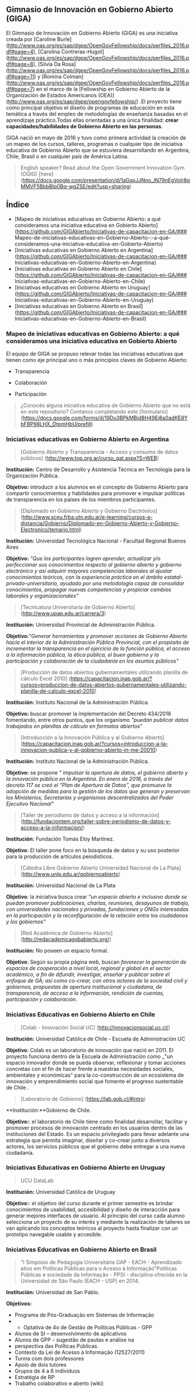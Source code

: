 ## Gimnasio de Innovación en Gobierno Abierto (GIGA)


El Gimnasio de Innovación en Gobierno Abierto (GIGA) es una iniciativa creada por [Caroline Burle] (http://www.oas.org/es/sap/dgpe/OpenGovFellowship/docs/perfiles_2016.pdf#page=4), [Carolina Contreras-Hugot] (http://www.oas.org/es/sap/dgpe/OpenGovFellowship/docs/perfiles_2016.pdf#page=8), [Silvia Da Rosa] (http://www.oas.org/es/sap/dgpe/OpenGovFellowship/docs/perfiles_2016.pdf#page=11) y [Romina Colman] (http://www.oas.org/es/sap/dgpe/OpenGovFellowship/docs/perfiles_2016.pdf#page=7) en el marco de la [Fellowship en Gobierno Abierto de la Organización de Estados Americanos (OEA)] (http://www.oas.org/es/sap/dgpe/opengovfellowship/) .El proyecto tiene como principal objetivo el diseño de programas de educación en esta temática  a través del empleo de metodologías de enseñanza basadas en el aprendizaje práctico.Todas ellas orientadas a una única finalidad: **crear capacidades/habilidades de Gobierno Abierto en las personas**.

GIGA nació en mayo de 2016 y tuvo como primera actividad la creación de un mapeo de los cursos, talleres, programas o cualquier tipo de iniciativa educativa de Gobierno Abierto que se estuviera desarrollando en Argentina, Chile, Brasil o en cualquier país de América Latina.

> English speaker? Read about the Open Government Innovation Gym (OGIG) [here] (https://docs.google.com/presentation/d/1aGspJJNno_lN79nEgVolr8qMMVF5BbbBlp0Bq-wgZSE/edit?usp=sharing)

## Índice

* [Mapeo de iniciativas educativas en Gobierno Abierto: a qué consideramos una iniciativa educativa en Gobierto Abierto]    (https://github.com/GIGAbierto/Iniciativas-de-capacitacion-en-GA/### Mapeo-de-iniciativas-educativas-en-Gobierno-Abierto-:-a-qué- consideramos-una-iniciativa-educativa-en-Gobierto-Abierto)
* [Iniciativas educativas en Gobierno Abierto en Argentina] (https://github.com/GIGAbierto/Iniciativas-de-capacitacion-en-GA/### Iniciativas-educativas-en-Gobierno-Abierto-en-Argentina)
* [Iniciativas educativas en Gobierno Abierto en Chile] (https://github.com/GIGAbierto/Iniciativas-de-capacitacion-en-GA/### Iniciativas-educativas-en-Gobierno-Abierto-en-Chile)
* [Iniciativas educativas en Gobierno Abierto en Uruguay] (https://github.com/GIGAbierto/Iniciativas-de-capacitacion-en-GA/### Iniciativas-educativas-en-Gobierno-Abierto-en-Uruguay)
* [Iniciativas educativas en Gobierno Abierto en Brasil] (https://github.com/GIGAbierto/Iniciativas-de-capacitacion-en-GA/### Iniciativas-educativas-en-Gobierno-Abierto-en-Brasil)

### Mapeo de iniciativas educativas en Gobierno Abierto: a qué consideramos una iniciativa educativa en Gobierto Abierto


El equipo de GIGA se propuso relevar todas las iniciativas educativas que tienen como eje principal uno o más principios claves de Gobierno Abierto:

* Transparencia


* Colaboración


* Participación

> ¿Conocés alguna iniciativa educativa de Gobierno Abierto que no está en este repositorio? Contanos completando este [formulario] (https://docs.google.com/forms/d/19Du3BPkMBid8H49Ej8a0adKE8YbFBP98LHX_DtpmHbU/prefill)


### Iniciativas educativas en Gobierno Abierto en Argentina


> [Gobierno Abierto y Transparencia - Acceso y consumo de datos públicos] (http://www.top.org.ar/curso_gat.aspx?S=WEB)

**Institución:** Centro de Desarrollo y Asistencia Técnica en Tecnología para la Organización Pública.

**Objetivo:** introducir a los alumnos en el concepto de Gobierno Abierto para compartir conocimientos y habilidades para promover e impulsar políticas de transparencia en los países de los miembros participantes.



> [Diplomado en Gobierno Abierto y Gobierno Electrónico] (http://www.sceu.frba.utn.edu.ar/e-learning/cursos-a-distancia/Gobierno/Diplomado-en-Gobierno-Abierto-y-Gobierno-Electronico/temario.html)


**Institución:** Universidad Tecnológica Nacional - Facultad Regional Buenos Aires



**Objetivo:** _"Que los participantes logren aprender, actualizar y/o perfeccionar sus conocimientos respecto al gobierno abierto y gobierno electrónico y así adquirir mayores competencias laborales al ajustar conocimientos teóricos, con la experiencia práctica en el ámbito estatal-privado-universitario, ayudado por una metodología capaz de consolidar conocimientos, propagar nuevas competencias y propiciar cambios laborales y organizacionales"_



> [Tecnicatura Universitaria de Gobierno Abierto] (http://www.upap.edu.ar/carrera/3)

**Institución:**  Universidad Provincial de Administración Pública.


**Objetivo:**_"Generar herramientas y promover acciones de Gobierno Abierto hacia el interior de la Administración Pública Provincial, con el propósito de incrementar la transparencia en el ejercicio de la función pública, el acceso a la información pública, la ética pública, el buen gobierno y la participación y colaboración de la ciudadanía en los asuntos públicos"_



> [Producción de datos abiertos gubernamentales utilizando planilla de cálculo Excel 2010] (https://capacitacion.inap.gob.ar/?cursos=produccion-de-datos-abiertos-gubernamentales-utilizando-planilla-de-calculo-excel-2010)

**Institución:** Instituto Nacional de la Administración Pública.


**Objetivo:** buscar promover la implementación del Decreto 434/2016 fomentando, entre otros puntos, que los organismo _"puedan publicar datos trabajados en planillas de cálculo en formatos abiertos_"




> [Introducción a la Innovación Pública y al Gobierno Abierto] (https://capacitacion.inap.gob.ar/?cursos=introduccion-a-la-innovacion-publica-y-al-gobierno-abierto-in-me-20010)


**Institución:** Instituto Nacional de la Administración Pública.


**Objetivo:**  se propone _" impulsar la apertura de datos, el gobierno abierto y la innovación pública en la Argentina. En enero de 2016, a través del decreto 117 se creó el “Plan de Apertura de Datos”, que promueve la adopción de medidas para la gestión de los datos que generan y preservan los Ministerios, Secretarías y organismos descentralizados del Poder Ejecutivo Nacional"_




> [Taller de periodismo de datos y acceso a la información] (http://fundaciontem.org/taller-sobre-periodismo-de-datos-y-acceso-a-la-informacion/)

**Institución:** Fundación Tomás Eloy Martínez.

**Objetivo**: El taller pone foco en la búsqueda de datos y su uso posterior para la producción de artículos peiodísticos.




>  [Cátedra Libre Gobierno Abierto Universidad Nacional de La Plata] (http://www.unlp.edu.ar/gobiernoabierto)

**Institución:** Universidad Nacional de La Plata

**Objetivo**: la iniciativa busca crear _"un espacio abierto e inclusivo donde se puedan promover publicaciones, charlas, reuniones, desayunos de trabajo, con universidades nacionales y privadas, fundaciones y ONGs interesadas en la participación y la reconfiguración de la relación entre los ciudadanos y los gobiernos"_




> [Red Académica de Gobierno Abierto] (http://redacademicagobabierto.org/)


**Institución:** No poseen un espacio formal.


**Objetivo**: Según su propia página web, buscan _favorecer la generación de espacios de cooperación a nivel local, regional y global en el sector académico, a fin de difundir, investigar, enseñar y publicar sobre el enfoque de GA; así como co-crear, con otros actores de la sociedad civil y gobiernos, propuestas de apertura institucional y ciudadana, de transparencia, de acceso a la información, rendición de cuentas, participación y colaboración._




### Iniciativas Educativas en Gobierno Abierto en Chile



> [Colab - Innovación Social UC] (http://innovacionsocial.uc.cl/)

**Institución:** Universidad Católica de Chile - Escuela de Administración UC


**Objetivo**: Colab es un laboratorio de innovación que nació en 2011. El proyecto funciona dentro de la Escuela de Administración como _"un espacio innovador donde se pueda observar, reflexionar y tomar acciones concretas con el fin de hacer frente a nuestras necesidades sociales, ambientales y económicas" para la co-construcción de un ecosistema de innovación y emprendimiento social que fomente el progreso sustentable de Chile .



> [Laboratorio de Gobierno] (https://lab.gob.cl/#intro)

**Institución:**Gobierno de Chile.


**Objetivo:**: el laboratorio de Chile tiene como finalidad desarrollar, facilitar y promover procesos de innovación centrado en los usuarios dentro de las instituciones del Estado.
Es un espacio privilegiado para llevar adelante una estrategia que permita imaginar, diseñar y co-crear junto a diversos actores, los servicios públicos que el gobierno debe entregar a una nueva ciudadanía. 



### Iniciativas Educativas en Gobierno Abierto en Uruguay


> UCU DataLab

**Institución:** Universidad Católica de Uruguay


**Objetivo:**: el objetivo del curso durante el primer semestre es brindar conocimientos de usabilidad, accesibilidad y diseño de interacción para generar mejores interfaces de usuario. Al principio del curso cada alumno selecciona un proyecto de su interés y mediante la realización de talleres se van aplicando los conceptos teóricos al proyecto hasta finalizar con un prototipo navegable usable y accesible. 


### Iniciativas Educativas en Gobierno Abierto en Brasil



 > "I Simpósio de Pedagogia Universitária GAP - EACH - Aprendizado ativo em Políticas Públicas para o Acesso à Informação"Políticas Públicas e sociedade da Informação - PPSI - disciplina ofrecida en la Universidad de São Paulo (EACH - USP) en 2014.

**Institución:** Universidad de San Pablo.


**Objetivos:**

* Programa de Pós-Graduação em Sistemas de Informação
* + Optativa de 4o de Gestão de Políticas Públicas - GPP
* Alunos de SI – desenvolvimento de aplicativos
* Alunos de GPP – sugestão de pautas e análise na
* perspectiva das Políticas Públicas.
* Contexto da Lei de Acesso à Informação (12527/2011)
* Turma com dois professores
* Apoio de dois tutores
* Grupos de 4 a 6 indivíduos
* Estratégia de RP
* Trabalho colaborativo e aberto (wiki)






